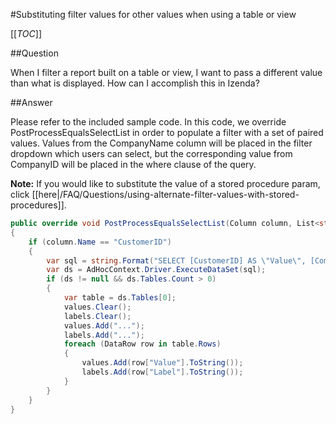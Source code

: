 #Substituting filter values for other values when using a table or view

[[_TOC_]]

##Question

When I filter a report built on a table or view, I want to pass a different value than what is displayed. How can I accomplish this in Izenda?

##Answer

Please refer to the included sample code. In this code, we override PostProcessEqualsSelectList in order to populate a filter with a set of paired values. Values from the CompanyName column will be placed in the filter dropdown which users can select, but the corresponding value from CompanyID will be placed in the where clause of the query. 

**Note:** If you would like to substitute the value of a stored procedure param, click [[here|/FAQ/Questions/using-alternate-filter-values-with-stored-procedures]].

```csharp
public override void PostProcessEqualsSelectList(Column column, List<string> labels, List<string> values)
{
    if (column.Name == "CustomerID")
    {
        var sql = string.Format("SELECT [CustomerID] AS \"Value\", [CompanyName] AS \"Label\" FROM [Customers] WHERE [CustomerID] IN ({0}) ORDER BY [CompanyName]", string.Join(",", values.Where(v => v != "...").Select(v => "'" + v + "'")));
        var ds = AdHocContext.Driver.ExecuteDataSet(sql);
        if (ds != null && ds.Tables.Count > 0)
        {
            var table = ds.Tables[0];
            values.Clear();
            labels.Clear();
            values.Add("...");
            labels.Add("...");
            foreach (DataRow row in table.Rows)
            {
                values.Add(row["Value"].ToString());
                labels.Add(row["Label"].ToString());
            }
        }
    }
}
```